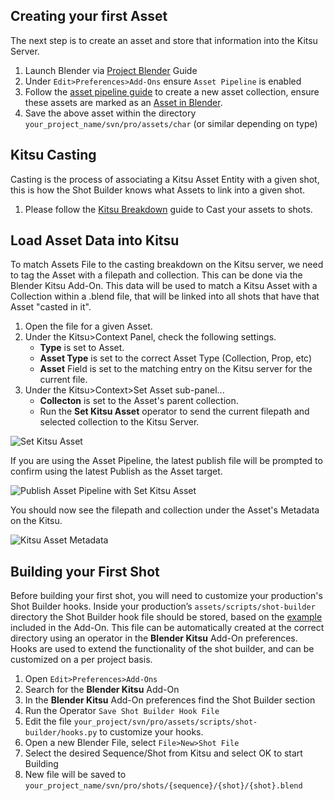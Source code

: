 
## Creating your first Asset
The next step is to create an asset and store that information into the Kitsu Server.

1. Launch Blender via [Project Blender](/artist-guide/project_tools/project-blender.md) Guide
2. Under `Edit>Preferences>Add-Ons` ensure `Asset Pipeline` is enabled
3. Follow the [asset pipeline guide](https://studio.blender.org/pipeline/addons/asset_pipeline) to create a new asset collection, ensure these assets are marked as an [Asset in Blender](https://docs.blender.org/manual/en/latest/files/asset_libraries/introduction.html#creating-an-asset).
4. Save the above asset within the directory `your_project_name/svn/pro/assets/char` (or similar depending on type)

## Kitsu Casting
Casting is the process of associating a Kitsu Asset Entity with a given shot, this is how the Shot Builder knows what Assets to link into a given shot.
1. Please follow the [Kitsu Breakdown](https://kitsu.cg-wire.com/getting-started-production/) guide to Cast your assets to shots.


## Load Asset Data into Kitsu
To match Assets File to the casting breakdown on the Kitsu server, we need to tag the Asset with a filepath and collection. This can be done via the Blender Kitsu Add-On. This data will be used to match a Kitsu Asset with a Collection within a .blend file, that will be linked into all shots that have that Asset "casted in it".

1. Open the file for a given Asset.
2. Under the Kitsu>Context Panel, check the following settings.
    - **Type** is set to Asset.
    - **Asset Type** is set to the correct Asset Type (Collection, Prop, etc)
    - **Asset** Field is set to the matching entry on the Kitsu server for the current file.
3. Under the Kitsu>Context>Set Asset sub-panel...
    - **Collecton**  is set to the Asset's parent collection.
    - Run the **Set Kitsu Asset** operator to send the current filepath and selected collection to the Kitsu Server.


![Set Kitsu Asset](/media/pipeline-overview/shot-production/kitsu_set_asset.jpg)

If you are using the Asset Pipeline, the latest publish file will be prompted to confirm using the latest Publish as the Asset target.

![Publish Asset Pipeline with Set Kitsu Asset](/media/pipeline-overview/shot-production/kitsu_asset_with_asset_pipeline.jpg)

You should now see the filepath and collection under the Asset's Metadata on the Kitsu.

![Kitsu Asset Metadata](/media/pipeline-overview/shot-production/kitsu_asset_metadata.jpg)
## Building your First Shot
Before building your first shot, you will need to customize your production's Shot Builder hooks. Inside your production’s `assets/scripts/shot-builder` directory the Shot Builder hook file should be stored, based on the [example](https://projects.blender.org/studio/blender-studio-pipeline/src/branch/main/scripts-blender/addons/blender_kitsu/shot_builder/hook_examples) included in the Add-On. This file can be automatically created at the correct directory using an operator in the **Blender Kitsu** Add-On preferences. Hooks are used to extend the functionality of the shot builder, and can be customized on a per project basis.


1. Open `Edit>Preferences>Add-Ons`
2. Search for the **Blender Kitsu** Add-On
3. In the **Blender Kitsu** Add-On preferences find the Shot Builder section
4. Run the Operator `Save Shot Builder Hook File`
5. Edit the file `your_project/svn/pro/assets/scripts/shot-builder/hooks.py` to customize your hooks.
6. Open a new Blender File, select `File>New>Shot File`
7. Select the desired Sequence/Shot from Kitsu and select OK to start Building
8. New file will be saved to  `your_project_name/svn/pro/shots/{sequence}/{shot}/{shot}.blend`
